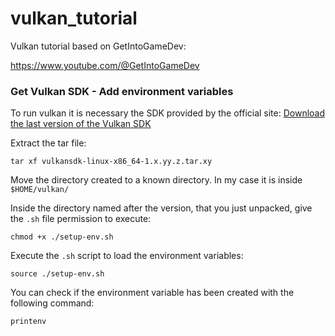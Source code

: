 # vulkan_tutorial
Vulkan tutorial based on GetIntoGameDev: 

https://www.youtube.com/@GetIntoGameDev

### Get Vulkan SDK - Add environment variables
To run vulkan it is necessary the SDK provided by the official site:
[Download the last version of the Vulkan SDK](https://vulkan.lunarg.com/sdk/home)

Extract the tar file:
```shell
tar xf vulkansdk-linux-x86_64-1.x.yy.z.tar.xy
```

Move the directory created to a known directory. In my case it is inside `$HOME/vulkan/`

Inside the directory named after the version, that you just unpacked, give the `.sh` file permission to execute:
```shell
chmod +x ./setup-env.sh
```

Execute the `.sh` script to load the environment variables:
```shell
source ./setup-env.sh
```

You can check if the environment variable has been created with the following command:
```shell
printenv
```
